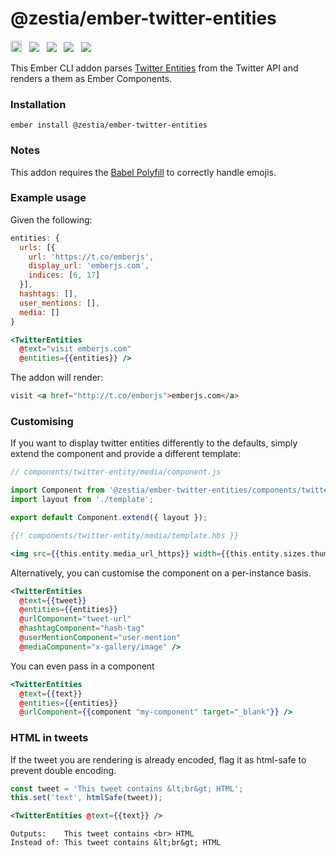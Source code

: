 # @zestia/ember-twitter-entities

<a href="https://badge.fury.io/js/%40zestia%2Fember-twitter-entities"><img src="https://badge.fury.io/js/%40zestia%2Fember-twitter-entities.svg" alt="npm version" height="18"></a> &nbsp; <a href="http://travis-ci.org/zestia/ember-twitter-entities"><img src="https://travis-ci.org/zestia/ember-twitter-entities.svg?branch=master"></a> &nbsp; <a href="https://david-dm.org/zestia/ember-twitter-entities#badge-embed"><img src="https://david-dm.org/zestia/ember-twitter-entities.svg"></a> &nbsp; <a href="https://david-dm.org/zestia/ember-twitter-entities#dev-badge-embed"><img src="https://david-dm.org/zestia/ember-twitter-entities/dev-status.svg"></a> &nbsp; <a href="https://emberobserver.com/addons/@zestia/ember-twitter-entities"><img src="https://emberobserver.com/badges/-zestia-ember-twitter-entities.svg"></a>

This Ember CLI addon parses [Twitter Entities](https://dev.twitter.com/overview/api/entities-in-twitter-objects) from the Twitter API and renders a them as Ember Components.

### Installation

```
ember install @zestia/ember-twitter-entities
```

### Notes

This addon requires the [Babel Polyfill](https://github.com/babel/ember-cli-babel#polyfill) to correctly handle emojis.

### Example usage

Given the following:

```javascript
entities: {
  urls: [{
    url: 'https://t.co/emberjs',
    display_url: 'emberjs.com',
    indices: [6, 17]
  }],
  hashtags: [],
  user_mentions: [],
  media: []
}
```

```handlebars
<TwitterEntities
  @text="visit emberjs.com"
  @entities={{entities}} />
```

The addon will render:

```html
visit <a href="http://t.co/emberjs">emberjs.com</a>
```

### Customising

If you want to display twitter entities differently to the defaults, simply extend the component and provide a different template:

```javascript
// components/twitter-entity/media/component.js

import Component from '@zestia/ember-twitter-entities/components/twitter-entity/media';
import layout from './template';

export default Component.extend({ layout });
```

```handlebars
{{! components/twitter-entity/media/template.hbs }}

<img src={{this.entity.media_url_https}} width={{this.entity.sizes.thumb.w}} height={{this.entity.sizes.thumb.h}}>
```

Alternatively, you can customise the component on a per-instance basis.

```handlebars
<TwitterEntities
  @text={{tweet}}
  @entities={{entities}}
  @urlComponent="tweet-url"
  @hashtagComponent="hash-tag"
  @userMentionComponent="user-mention"
  @mediaComponent="x-gallery/image" />
```

You can even pass in a component

```handlebars
<TwitterEntities
  @text={{text}}
  @entities={{entities}}
  @urlComponent={{component "my-component" target="_blank"}} />
```

### HTML in tweets

If the tweet you are rendering is already encoded, flag it as html-safe to prevent double encoding.

```javascript
const tweet = 'This tweet contains &lt;br&gt; HTML';
this.set('text', htmlSafe(tweet));
```

```handlebars
<TwitterEntities @text={{text}} />
```

```
Outputs:    This tweet contains <br> HTML
Instead of: This tweet contains &lt;br&gt; HTML
```
